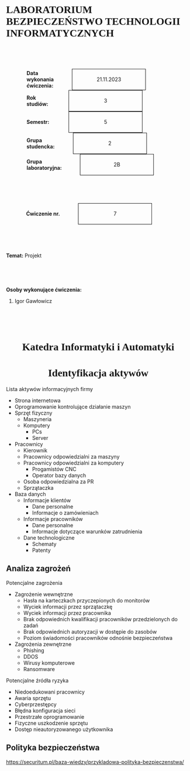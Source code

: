 <style>
h1, h4 {
    border-bottom: 0;
    display:flex;
    flex-direction: column;
    align-items: center;
    font-family: comic;
      }
      

centerer{
    display: grid;
    grid-template-columns: 6fr 1fr 4fr;
    grid-template-rows: 1fr;

}

rectangle{
    border: 1px solid black;
    margin: 0px 50px 0px 50px;
    width: 200px;
    height: 4em;
    display: flex;
    flex-direction: column;
    align-items: center;
    justify-items: center;
}
Ltext{
    margin: auto auto auto 0;
    font-weight: bold;
    margin-left: 4em
}
Rtext{
    margin: auto;
}

row {
    display: flex;
    flex-direction: row;
    align-items: center;
    justify-content: center; 
}f
 </style>
<h1>LABORATORIUM BEZPIECZEŃSTWO TECHNOLOGII INFORMATYCZNYCH</h1>

&nbsp;

&nbsp;

<style>

</style>

<centerer>
    <Ltext>Data wykonania ćwiczenia:</Ltext>
    <div align="center">
        <rectangle>
            <Rtext>21.11.2023</Rtext>
        </rectangle>
    </div>
</centerer>

<centerer>
    <Ltext>Rok studiów:</Ltext>
    <div align="center">
        <rectangle>
            <Rtext>3</Rtext>
        </rectangle>
    </div>
</centerer>

<centerer>
    <Ltext>Semestr:</Ltext>
    <div align="center">
        <rectangle>
            <Rtext>5</Rtext>
        </rectangle>
    </div>
</centerer>

<centerer>
    <Ltext>Grupa studencka:</Ltext>
    <div align="center">
        <rectangle>
            <Rtext>2</Rtext>
        </rectangle>
    </div>
</centerer>

<centerer>
    <Ltext>Grupa laboratoryjna:</Ltext>
    <div align="center">
        <rectangle>
            <Rtext>2B</Rtext>
        </rectangle>
    </div>
</centerer>

&nbsp;

&nbsp;

<row>
    <b>Ćwiczenie nr.</b>
    <rectangle>
        <Rtext>7</Rtext>
    </rectangle>
</row>

&nbsp;

&nbsp;

<b>Temat: </b> Projekt

&nbsp;

&nbsp;

<b>Osoby wykonujące ćwiczenia: </b>

1. Igor Gawłowicz

&nbsp;

&nbsp;

<h1>Katedra Informatyki i Automatyki</h1>

<div style="page-break-after: always;"></div>

# Identyfikacja aktywów

Lista aktywów informacyjnych firmy

- Strona internetowa
- Oprogramowanie kontrolujące działanie maszyn
- Sprzęt fizyczny
  - Maszyneria
  - Komputery
    - PCs
    - Server
- Pracownicy
  - Kierownik
  - Pracownicy odpowiedzialni za maszyny
  - Pracownicy odpowiedzialni za komputery
    - Progamistów CNC
    - Operator bazy danych
  - Osoba odpowiedzialna za PR
  - Sprzątaczka
- Baza danych
    - Informacje klientów
      - Dane personalne
      - Informacje o zamówieniach
    - Informacje pracowników
      - Dane personalne     
      - Informacje dotyczące warunków zatrudnienia
    - Dane technologiczne
      - Schematy
      - Patenty


## Analiza zagrożeń

Potencjalne zagrożenia
- Zagrożenie wewnętrzne
  - Hasła na karteczkach przyczepionych do monitorów
  - Wyciek informacji przez sprzątaczkę
  - Wyciek informacji przez pracownika
  - Brak odpowiednich kwalifikacji pracowników przedzielonych do zadań
  - Brak odpowiednich autoryzacji w dostępie do zasobów
  - Poziom świadomości pracowników odnośnie bezpieczeństwa
- Zagrożenia zewnętrzne
  - Phishing
  - DDOS
  - Wirusy komputerowe
  - Ransomware

Potencjalne źródła ryzyka
- Niedoedukowani pracownicy
- Awaria sprzętu
- Cyberprzestępcy
- Błędna konfiguracja sieci
- Przestrzałe oprogramowanie
- Fizyczne uszkodzenie sprzętu
- Dostęp nieautoryzowanego użytkownika

## Polityka bezpieczeństwa

https://securitum.pl/baza-wiedzy/przykladowa-polityka-bezpieczenstwa/